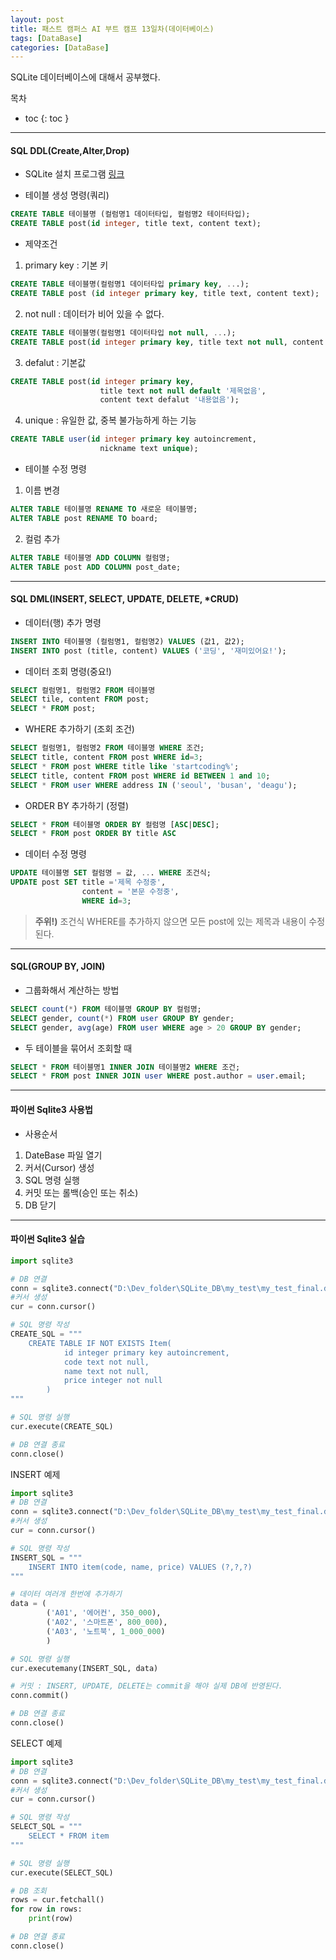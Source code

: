```yaml
---
layout: post
title: 패스트 캠퍼스 AI 부트 캠프 13일차(데이터베이스)
tags: [DataBase]
categories: [DataBase]
---
```

SQLite 데이터베이스에 대해서 공부했다.

목차
- toc
{: toc }

----
#### SQL DDL(Create,Alter,Drop)

+ SQLite 설치 프로그램 [링크](https://sqlitebrowser.org/)

+ 테이블 생성 명령(쿼리)
```sql
CREATE TABLE 테이블명 (컬럼명1 데이터타입, 컬럼명2 테이터타입);
CREATE TABLE post(id integer, title text, content text);
```

+ 제약조건
1. primary key : 기본 키
```sql
CREATE TABLE 테이블명(컬럼명1 데이터타입 primary key, ...);
CREATE TABLE post (id integer primary key, title text, content text);
```
2. not null : 데이터가 비어 있을 수 없다.
```sql
CREATE TABLE 테이블명(컬럼명1 데이터타입 not null, ...);
CREATE TABLE post(id integer primary key, title text not null, content text)
```
3. defalut : 기본값
```sql
CREATE TABLE post(id integer primary key,
                    title text not null default '제목없음',
                    content text defalut '내용없음');
```
4. unique : 유일한 값, 중복 불가능하게 하는 기능
```sql
CREATE TABLE user(id integer primary key autoincrement,
                    nickname text unique);
```
+ 테이블 수정 명령
1. 이름 변경
```sql
ALTER TABLE 테이블명 RENAME TO 새로운 테이블명;
ALTER TABLE post RENAME TO board;
```
2. 컬럼 추가
```sql
ALTER TABLE 테이블명 ADD COLUMN 컬럼명;
ALTER TABLE post ADD COLUMN post_date;
```

----
#### SQL DML(INSERT, SELECT, UPDATE, DELETE, *CRUD)

+ 데이터(행) 추가 명령
```sql
INSERT INTO 테이블명 (컬럼명1, 컬럼명2) VALUES (값1, 값2);
INSERT INTO post (title, content) VALUES ('코딩', '재미있어요!');
```

+ 데이터 조회 명령(중요!)
```sql
SELECT 컬럼명1, 컬럼명2 FROM 테이블명
SELECT tile, content FROM post; 
SELECT * FROM post;
```

+ WHERE 추가하기 (조회 조건)
```sql
SELECT 컬럼명1, 컬럼명2 FROM 테이블명 WHERE 조건;
SELECT title, content FROM post WHERE id=3;
SELECT * FROM post WHERE title like 'startcoding%';
SELECT title, content FROM post WHERE id BETWEEN 1 and 10;
SELECT * FROM user WHERE address IN ('seoul', 'busan', 'deagu');
```

+ ORDER BY 추가하기 (정렬)
```sql
SELECT * FROM 테이블명 ORDER BY 컬럼명 [ASC|DESC];
SELECT * FROM post ORDER BY title ASC
```

+ 데이터 수정 명령  
```sql
UPDATE 테이블명 SET 컬럼명 = 값, ... WHERE 조건식;
UPDATE post SET title ='제목 수정중',
                content = '본문 수정중',
                WHERE id=3;
```
> **주위!)** 조건식 WHERE를 추가하지 않으면 모든 post에 있는 제목과 내용이 수정된다.  

----
#### SQL(GROUP BY, JOIN)

+ 그룹화해서 계산하는 방법
```sql
SELECT count(*) FROM 테이블명 GROUP BY 컬럼명;
SELECT gender, count(*) FROM user GROUP BY gender;
SELECT gender, avg(age) FROM user WHERE age > 20 GROUP BY gender;
```
+ 두 테이블을 묶어서 조회할 때
```sql
SELECT * FROM 테이블명1 INNER JOIN 테이블명2 WHERE 조건;
SELECT * FROM post INNER JOIN user WHERE post.author = user.email;
```
----
#### 파이썬 Sqlite3 사용법

+ 사용순서
1. DateBase 파일 열기
2. 커서(Cursor) 생성
3. SQL 명령 실행
4. 커밋 또는 롤백(승인 또는 취소)
5. DB 닫기


----
#### 파이썬 Sqlite3 실습

```python
import sqlite3

# DB 연결
conn = sqlite3.connect("D:\Dev_folder\SQLite_DB\my_test\my_test_final.db")
#커서 생성
cur = conn.cursor()

# SQL 명령 작성
CREATE_SQL = """
    CREATE TABLE IF NOT EXISTS Item(
            id integer primary key autoincrement,
            code text not null,
            name text not null,
            price integer not null
        )
"""

# SQL 명령 실행
cur.execute(CREATE_SQL)

# DB 연결 종료
conn.close()
```

INSERT 예제

```python
import sqlite3
# DB 연결
conn = sqlite3.connect("D:\Dev_folder\SQLite_DB\my_test\my_test_final.db")
#커서 생성
cur = conn.cursor()

# SQL 명령 작성
INSERT_SQL = """
    INSERT INTO item(code, name, price) VALUES (?,?,?)
"""

# 데이터 여러개 한번에 추가하기
data = (
        ('A01', '에어컨', 350_000),
        ('A02', '스마트폰', 800_000),
        ('A03', '노트북', 1_000_000)
        )

# SQL 명령 실행
cur.executemany(INSERT_SQL, data)

# 커밋 : INSERT, UPDATE, DELETE는 commit을 해야 실제 DB에 반영된다.
conn.commit()

# DB 연결 종료
conn.close()
```

SELECT 예제

```python
import sqlite3
# DB 연결
conn = sqlite3.connect("D:\Dev_folder\SQLite_DB\my_test\my_test_final.db")
#커서 생성
cur = conn.cursor()

# SQL 명령 작성
SELECT_SQL = """
    SELECT * FROM item
"""

# SQL 명령 실행
cur.execute(SELECT_SQL)

# DB 조회
rows = cur.fetchall()
for row in rows:
    print(row)

# DB 연결 종료
conn.close()
```

